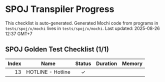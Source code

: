 # SPOJ Transpiler Progress

This checklist is auto-generated.
Generated Mochi code from programs in `tests/spoj/x/mochi` lives in `tests/spoj/x/mochi`.
Last updated: 2025-08-26 12:37 GMT+7

## SPOJ Golden Test Checklist (1/1)
| Index | Name | Status | Duration | Memory |
|------:|------|:-----:|---------:|-------:|
| 13 | HOTLINE - Hotline | ✓ |  |  |

